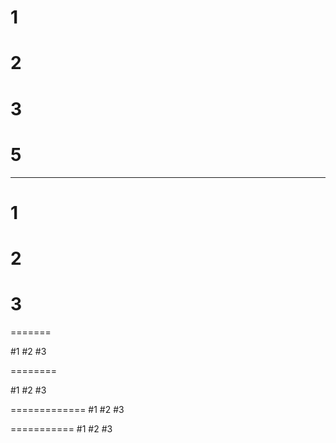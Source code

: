 # 1
# 2
# 3
# 5


----------------
# 1
# 2
# 3
=======

#1
#2
#3

========

#1
#2
#3

=============
#1
#2
#3

===========
#1
#2
#3
